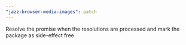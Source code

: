 ```yaml
---
"jazz-browser-media-images": patch
---
```


Resolve the promise when the resolutions are processed and mark the package as side-effect free
